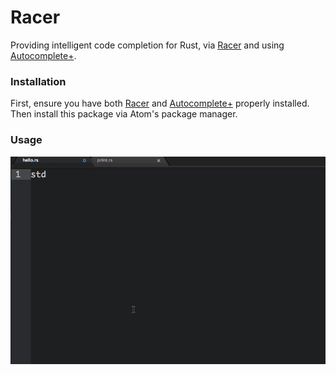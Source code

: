 # Racer

Providing intelligent code completion for Rust, via [Racer](https://github.com/phildawes/racer) and using [Autocomplete+](https://github.com/saschagehlich/autocomplete-plus).

### Installation

First, ensure you have both [Racer](https://github.com/phildawes/racer) and [Autocomplete+](https://github.com/saschagehlich/autocomplete-plus) properly installed. Then install this package via Atom's package manager.

### Usage


![A screenshot of your spankin' package](./racer.gif)
